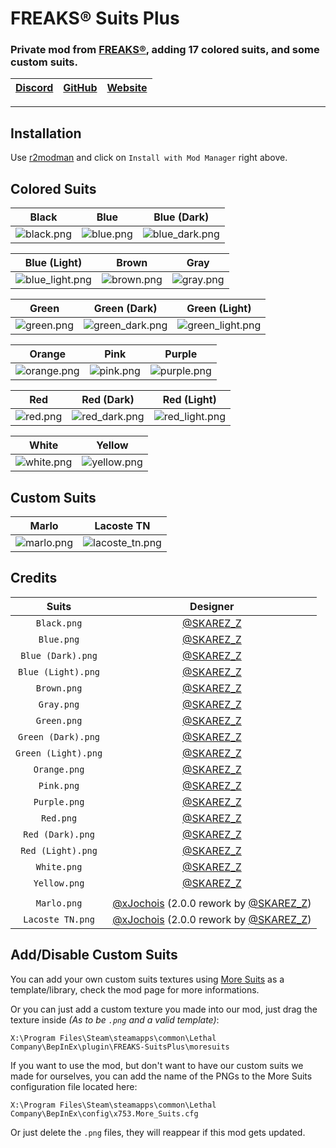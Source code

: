 # FREAKS® Suits Plus
### Private mod from [FREAKS®](https://freaks-smp.fr), adding 17 colored suits, and some custom suits.
| [Discord](https://discord.gg/wqMr5FpjdP) | [GitHub](https://github.com/SKAREZ/SuitsPlus) | [Website](https://freaks-smp.fr/)
| --- | --- | --- |

---

## Installation

Use [r2modman](https://thunderstore.io/c/lethal-company/p/ebkr/r2modman/) and click on `Install with Mod Manager` right above.

## Colored Suits

| **Black** | **Blue** | **Blue (Dark)** | 
| :--------: | :--------: | :--------: | 
| ![black.png](https://raw.githubusercontent.com/SKAREZ/SuitsPlus/2.0.0/resources/img/black.png) | ![blue.png](https://raw.githubusercontent.com/SKAREZ/SuitsPlus/2.0.0/resources/img/blue.png) | ![blue_dark.png](https://raw.githubusercontent.com/SKAREZ/SuitsPlus/2.0.0/resources/img/blue_dark.png) | 

| **Blue (Light)** | **Brown** | **Gray** | 
| :--------: | :--------: | :--------: | 
| ![blue_light.png](https://raw.githubusercontent.com/SKAREZ/SuitsPlus/2.0.0/resources/img/blue_light.png) | ![brown.png](https://raw.githubusercontent.com/SKAREZ/SuitsPlus/2.0.0/resources/img/brown.png) | ![gray.png](https://raw.githubusercontent.com/SKAREZ/SuitsPlus/2.0.0/resources/img/gray.png) | 

| **Green** | **Green (Dark)** | **Green (Light)** | 
| :--------: | :--------: | :--------: | 
| ![green.png](https://raw.githubusercontent.com/SKAREZ/SuitsPlus/2.0.0/resources/img/green.png) | ![green_dark.png](https://raw.githubusercontent.com/SKAREZ/SuitsPlus/2.0.0/resources/img/green_dark.png) | ![green_light.png](https://raw.githubusercontent.com/SKAREZ/SuitsPlus/2.0.0/resources/img/green_light.png) | 

| **Orange** | **Pink** | **Purple** | 
| :--------: | :--------: | :--------: | 
| ![orange.png](https://raw.githubusercontent.com/SKAREZ/SuitsPlus/2.0.0/resources/img/orange.png) | ![pink.png](https://raw.githubusercontent.com/SKAREZ/SuitsPlus/2.0.0/resources/img/pink.png) | ![purple.png](https://raw.githubusercontent.com/SKAREZ/SuitsPlus/2.0.0/resources/img/purple.png) | 

| **Red** | **Red (Dark)** | **Red (Light)** |
| :--------: | :--------: | :--------: |
| ![red.png](https://raw.githubusercontent.com/SKAREZ/SuitsPlus/2.0.0/resources/img/red.png) | ![red_dark.png](https://raw.githubusercontent.com/SKAREZ/SuitsPlus/2.0.0/resources/img/red_dark.png)  | ![red_light.png](https://raw.githubusercontent.com/SKAREZ/SuitsPlus/2.0.0/resources/img/red_light.png) |

| **White** | **Yellow** |
| :--------: | :--------: |
| ![white.png](https://raw.githubusercontent.com/SKAREZ/SuitsPlus/2.0.0/resources/img/white.png)  | ![yellow.png](https://raw.githubusercontent.com/SKAREZ/SuitsPlus/2.0.0/resources/img/yellow.png) |

## Custom Suits

| **Marlo** | **Lacoste TN** |
| :--------: | :--------: |
| ![marlo.png](https://raw.githubusercontent.com/SKAREZ/SuitsPlus/2.0.0/resources/img/marlo.png) | ![lacoste_tn.png](https://raw.githubusercontent.com/SKAREZ/SuitsPlus/2.0.0/resources/img/lacoste_tn.png) |

## Credits

| Suits | Designer | 
| :--------: | :--------: | 
| `Black.png` | [@SKAREZ_Z](https://twitter.com/SKAREZ_Z) |
| `Blue.png` | [@SKAREZ_Z](https://twitter.com/SKAREZ_Z) |
| `Blue (Dark).png` | [@SKAREZ_Z](https://twitter.com/SKAREZ_Z) |
| `Blue (Light).png` | [@SKAREZ_Z](https://twitter.com/SKAREZ_Z) |
| `Brown.png` | [@SKAREZ_Z](https://twitter.com/SKAREZ_Z) |
| `Gray.png` | [@SKAREZ_Z](https://twitter.com/SKAREZ_Z) |
| `Green.png` | [@SKAREZ_Z](https://twitter.com/SKAREZ_Z) |
| `Green (Dark).png` | [@SKAREZ_Z](https://twitter.com/SKAREZ_Z) |
| `Green (Light).png` | [@SKAREZ_Z](https://twitter.com/SKAREZ_Z) |
| `Orange.png` | [@SKAREZ_Z](https://twitter.com/SKAREZ_Z) |
| `Pink.png` | [@SKAREZ_Z](https://twitter.com/SKAREZ_Z) |
| `Purple.png` | [@SKAREZ_Z](https://twitter.com/SKAREZ_Z) |
| `Red.png` | [@SKAREZ_Z](https://twitter.com/SKAREZ_Z) |
| `Red (Dark).png` | [@SKAREZ_Z](https://twitter.com/SKAREZ_Z) |
| `Red (Light).png` | [@SKAREZ_Z](https://twitter.com/SKAREZ_Z) |
| `White.png` | [@SKAREZ_Z](https://twitter.com/SKAREZ_Z) |
| `Yellow.png` | [@SKAREZ_Z](https://twitter.com/SKAREZ_Z) |
| | |
| `Marlo.png` | [@xJochois](https://twitter.com/xJochois) (2.0.0 rework by [@SKAREZ_Z](https://twitter.com/SKAREZ_Z)) |
| `Lacoste TN.png` | [@xJochois](https://twitter.com/xJochois) (2.0.0 rework by [@SKAREZ_Z](https://twitter.com/SKAREZ_Z)) |

</details>

## Add/Disable Custom Suits
You can add your own custom suits textures using [More Suits](https://thunderstore.io/c/lethal-company/p/x753/More_Suits/) as a template/library, check the mod page for more informations.

Or you can just add a custom texture you made into our mod, just drag the texture inside *(As to be `.png` and a valid template)*:

`X:\Program Files\Steam\steamapps\common\Lethal Company\BepInEx\plugin\FREAKS-SuitsPlus\moresuits`

If you want to use the mod, but don't want to have our custom suits we made for ourselves, you can add the name of the PNGs to the More Suits configuration file located here:

`X:\Program Files\Steam\steamapps\common\Lethal Company\BepInEx\config\x753.More_Suits.cfg`

Or just delete the `.png` files, they will reappear if this mod gets updated.